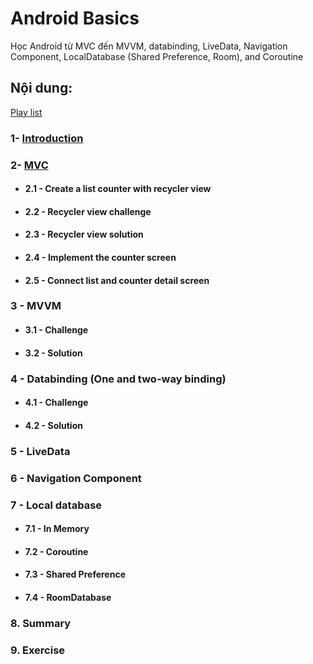 # Android Basics
Học Android từ MVC đến MVVM, databinding, LiveData, Navigation Component, LocalDatabase (Shared Preference, Room), and Coroutine
## Nội dung:
[Play list](https://www.youtube.com/playlist?list=PLb0HAAd1rDhEP4d2kHOM-zAK1qDjuEFEN)
### 1- [Introduction](https://youtu.be/oYhy9DmRUdA)
### 2- [MVC](https://youtu.be/4uGCU89hbmI)

- #### 2.1 - Create a list counter with recycler view
- #### 2.2 - Recycler view challenge
- #### 2.3 - Recycler view solution
- #### 2.4 - Implement the counter screen
- #### 2.5 - Connect list and counter detail screen

### 3 - MVVM

- #### 3.1 - Challenge
- #### 3.2 - Solution

### 4 - Databinding (One and two-way binding)

- #### 4.1 - Challenge
- #### 4.2 - Solution

### 5 - LiveData

### 6 - Navigation Component

### 7 - Local database

- #### 7.1 - In Memory
- #### 7.2 - Coroutine
- #### 7.3 - Shared Preference
- #### 7.4 - RoomDatabase

### 8. Summary

### 9. Exercise